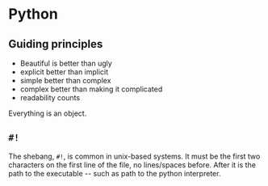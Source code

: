 # Python

## Guiding principles
- Beautiful is better than ugly
- explicit better than implicit
- simple better than complex
- complex better than making it complicated
- readability counts

Everything is an object.

## `#!`
The shebang, `#!`, is common in unix-based systems. 
It must be the first two characters on the first line of the file, no lines/spaces before. After it is the path to the executable -- such as path to the python interpreter. 
